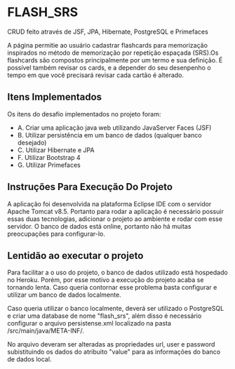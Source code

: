 # FLASH_SRS

CRUD feito através de JSF, JPA, Hibernate, PostgreSQL e Primefaces

A página permitie ao usuário cadastrar flashcards para memorização inspirados no método de memorização por repetição espaçada (SRS).Os flashcards são compostos principalmente por um termo e sua definição. É possível também revisar os cards, e a depender do seu desenpenho o tempo em que você precisará revisar cada cartão é alterado.

## Itens Implementados

Os itens do desafio implementados no projeto foram:

* A. Criar uma aplicação java web utilizando JavaServer Faces (JSF)
* B. Utilizar persistência em um banco de dados (qualquer banco desejado)
* C. Utilizar Hibernate e JPA
* F. Utilizar Bootstrap 4
* G. Utilizar Primefaces

## Instruções Para Execução Do Projeto

A aplicação foi desenvolvida na plataforma Eclipse IDE com o servidor Apache Tomcat v8.5. Portanto para rodar a aplicação é necessário possuir essas duas tecnologias, adicionar o projeto ao ambiente e rodar com esse servidor. O banco de dados está online, portanto não há muitas preocupações para configurar-lo.

## Lentidão ao executar o projeto

Para facilitar a o uso do projeto, o banco de dados utilizado está hospedado no Heroku. Porém, por esse motivo a execução do projeto acaba se tornando lenta. Caso queria contornar esse problema basta configurar e utilizar um banco de dados localmente.   

Caso queria utilizar o banco localmente, deverá ser utilizado o PostgreSQL e criar uma database de nome "flash_srs", além disso é necessário configurar o arquivo persistense.xml localizado na pasta /src/main/java/META-INF/.

No arquivo deveram ser alteradas as propriedades url, user e password subistituindo os dados do atribuito "value" para as informações do banco de dados local.
